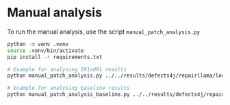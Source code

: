 # Manual analysis

To run the manual analysis, use the script `manual_patch_analysis.py`

```bash
python -m venv .venv
source .venv/bin/activate
pip install -r requirements.txt

# Example for analysing IR1xOR1 results
python manual_patch_analysis.py ../../results/defects4j/repairllama/lora/RepairLLaMA_defects4j_f2f_bugs_results_ir1_or1.jsonl d4j_iror1_andre.jsonl

# Example for analysing baseline results
python manual_patch_analysis_baseline.py ../../results/defects4j/repairllama/fft/evaluation_defects4j_zero-shot-cloze_model-best-llr.jsonl.gz evaluation_defects4j_zero-shot-cloze_model-best-llr_andre.jsonl
```
